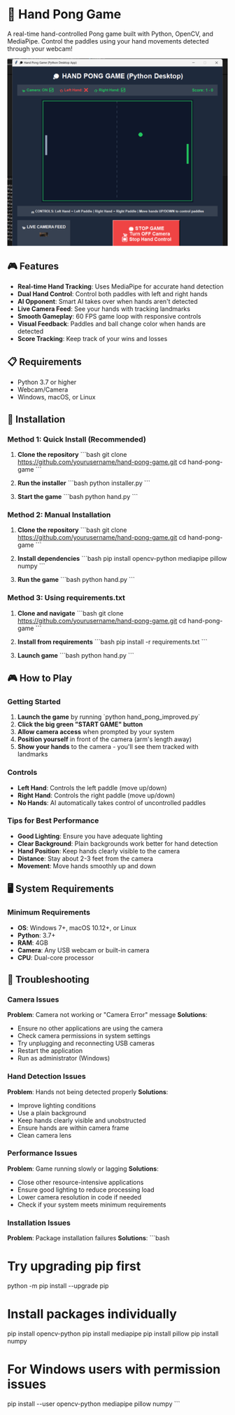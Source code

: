 # 🏓 Hand Pong Game

A real-time hand-controlled Pong game built with Python, OpenCV, and MediaPipe. Control the paddles using your hand movements detected through your webcam!

![Screenshot](ss.png)



## 🎮 Features

- **Real-time Hand Tracking**: Uses MediaPipe for accurate hand detection
- **Dual Hand Control**: Control both paddles with left and right hands
- **AI Opponent**: Smart AI takes over when hands aren't detected
- **Live Camera Feed**: See your hands with tracking landmarks
- **Smooth Gameplay**: 60 FPS game loop with responsive controls
- **Visual Feedback**: Paddles and ball change color when hands are detected
- **Score Tracking**: Keep track of your wins and losses




## 📋 Requirements

- Python 3.7 or higher
- Webcam/Camera
- Windows, macOS, or Linux




## 🚀 Installation

### Method 1: Quick Install (Recommended)

1. **Clone the repository**
   \`\`\`bash
   git clone https://github.com/yourusername/hand-pong-game.git
   cd hand-pong-game
   \`\`\`

2. **Run the installer**
   \`\`\`bash
   python installer.py
   \`\`\`

3. **Start the game**
   \`\`\`bash
   python hand.py
   \`\`\`

### Method 2: Manual Installation

1. **Clone the repository**
   \`\`\`bash
   git clone https://github.com/yourusername/hand-pong-game.git
   cd hand-pong-game
   \`\`\`


2. **Install dependencies**
   \`\`\`bash
   pip install opencv-python mediapipe pillow numpy
   \`\`\`


3. **Run the game**
   \`\`\`bash
   python hand.py
   \`\`\`

### Method 3: Using requirements.txt

1. **Clone and navigate**
   \`\`\`bash
   git clone https://github.com/yourusername/hand-pong-game.git
   cd hand-pong-game
   \`\`\`

2. **Install from requirements**
   \`\`\`bash
   pip install -r requirements.txt
   \`\`\`

3. **Launch game**
   \`\`\`bash
   python hand.py
   \`\`\`

## 🎮 How to Play

### Getting Started
1. **Launch the game** by running \`python hand_pong_improved.py\`
2. **Click the big green "START GAME" button**
3. **Allow camera access** when prompted by your system
4. **Position yourself** in front of the camera (arm's length away)
5. **Show your hands** to the camera - you'll see them tracked with landmarks

### Controls
- **Left Hand**: Controls the left paddle (move up/down)
- **Right Hand**: Controls the right paddle (move up/down)
- **No Hands**: AI automatically takes control of uncontrolled paddles

### Tips for Best Performance
- **Good Lighting**: Ensure you have adequate lighting
- **Clear Background**: Plain backgrounds work better for hand detection
- **Hand Position**: Keep hands clearly visible to the camera
- **Distance**: Stay about 2-3 feet from the camera
- **Movement**: Move hands smoothly up and down

## 🖥️ System Requirements

### Minimum Requirements
- **OS**: Windows 7+, macOS 10.12+, or Linux
- **Python**: 3.7+
- **RAM**: 4GB
- **Camera**: Any USB webcam or built-in camera
- **CPU**: Dual-core processor



## 🔧 Troubleshooting

### Camera Issues
**Problem**: Camera not working or "Camera Error" message
**Solutions**:
- Ensure no other applications are using the camera
- Check camera permissions in system settings
- Try unplugging and reconnecting USB cameras
- Restart the application
- Run as administrator (Windows)

### Hand Detection Issues
**Problem**: Hands not being detected properly
**Solutions**:
- Improve lighting conditions
- Use a plain background
- Keep hands clearly visible and unobstructed
- Ensure hands are within camera frame
- Clean camera lens

### Performance Issues
**Problem**: Game running slowly or lagging
**Solutions**:
- Close other resource-intensive applications
- Ensure good lighting to reduce processing load
- Lower camera resolution in code if needed
- Check if your system meets minimum requirements

### Installation Issues
**Problem**: Package installation failures
**Solutions**:
\`\`\`bash
# Try upgrading pip first
python -m pip install --upgrade pip

# Install packages individually
pip install opencv-python
pip install mediapipe
pip install pillow
pip install numpy

# For Windows users with permission issues
pip install --user opencv-python mediapipe pillow numpy
\`\`\`



